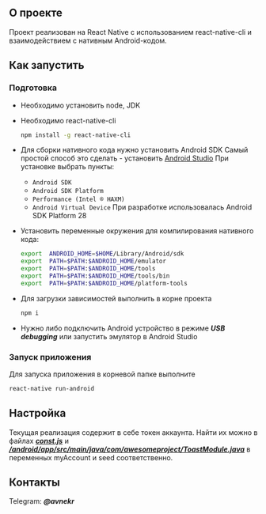 ## О проекте
Проект реализован на React Native с использованием react-native-cli и взаимодействием с нативным Android-кодом.

## Как запустить
### Подготовка
- Необходимо установить node, JDK

- Необходимо react-native-cli
	```bash
	npm install -g react-native-cli
	```
- Для сборки нативного кода нужно установить Android SDK
	Самый простой способ это сделать - установить [Android Studio](https://developer.android.com/studio/index.html)
	При установке выбрать пункты:
	-   `Android SDK`
	-   `Android SDK Platform`
	-   `Performance (Intel ® HAXM)`
	-   `Android Virtual Device`
	При разработке использовалась Android SDK Platform 28
- Установить переменные окружения для компилирования нативного кода:
	```bash
	export  ANDROID_HOME=$HOME/Library/Android/sdk
	export  PATH=$PATH:$ANDROID_HOME/emulator
	export  PATH=$PATH:$ANDROID_HOME/tools
	export  PATH=$PATH:$ANDROID_HOME/tools/bin
	export  PATH=$PATH:$ANDROID_HOME/platform-tools
	```
- Для загрузки зависимостей выполнить в корне проекта
	```bash
	npm i
	```
- Нужно либо подключить Android устройство в режиме ***USB debugging*** или запустить эмулятор в Android Studio

### Запуск приложения
Для запуска приложения в корневой папке выполните
```bash
react-native run-android
```

## Настройка
Текущая реализация содержит в себе токен аккаунта.
Найти их можно в файлах ***[const.js](https://github.com/NekrasovAlexey/item-keeper-client/blob/master/consts.js)*** и ***[/android/app/src/main/java/com/awesomeproject/ToastModule.java](https://github.com/NekrasovAlexey/item-keeper-client/blob/master/android/app/src/main/java/com/awesomeproject/ToastModule.java)*** в переменных myAccount и seed соответственно.

## Контакты
Telegram: ***@avnekr***